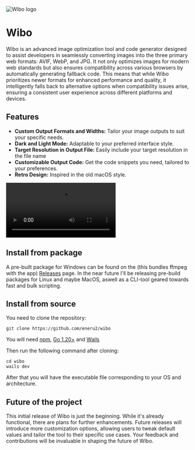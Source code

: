 <img src="https://raw.githubusercontent.com/eneru2/wibo/blob/main/.github/media/wibo_long_logo.png" alt="Wibo logo">

# Wibo
Wibo is an advanced image optimization tool and code generator designed to assist developers in seamlessly converting images into the three primary web formats: AVIF, WebP, and JPG. It not only optimizes images for modern web standards but also ensures compatibility across various browsers by automatically generating fallback code. This means that while Wibo prioritizes newer formats for enhanced performance and quality, it intelligently falls back to alternative options when compatibility issues arise, ensuring a consistent user experience across different platforms and devices.

## Features
- **Custom Output Formats and Widths:** Tailor your image outputs to suit your specific needs.
- **Dark and Light Mode:** Adaptable to your preferred interface style.
- **Target Resolution in Output File:** Easily include your target resolution in the file name
- **Customizable Output Code:** Get the code snippets you need, tailored to your preferences.
- **Retro Design:** Inspired in the old macOS style.

![Wibo in Action](https://raw.githubusercontent.com/eneru2/wibo/blob/main/.github/media/use_case.mp4)


Install from package
-------------------
A pre-built package for Windows can be found on the (this bundles ffmpeg with the app)
[Releases](https://github.com/Eneru2/pixel-morph/releases/) page. In the near future I'll be releasing pre-build packages
for Linux and maybe MacOS, aswell as a CLI-tool geared towards fast and bulk scripting.

Install from source
-------------------
You need to clone the repository:
  ```
  git clone https://github.com/eneru2/wibo
  ```
You will need [npm](https://nodejs.org/en/download),
[Go 1.20+](https://go.dev/dl/) and
[Wails](https://wails.io/docs/gettingstarted/installation/)

Then run the following command after cloning:
  ```
  cd wibo
  wails dev
  ```
After that you will have the executable file corresponding to your OS and architecture.

Future of the project
--------------------
This initial release of Wibo is just the beginning. While it's already functional, there are plans for further enhancements. Future releases will introduce more customization options, allowing users to tweak default values and tailor the tool to their specific use cases. Your feedback and contributions will be invaluable in shaping the future of Wibo.